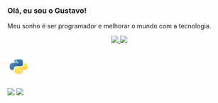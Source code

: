 ### Olá, eu sou o Gustavo!

Meu sonho é ser programador e melhorar o mundo com a tecnologia.
<br>
<div align="center">
  <a href="https://github.com/GuMoreira222">
  <img height="150em" src="https://github-readme-stats.vercel.app/api?username=GuMoreira222&show_icons=true&theme=dark&include_all_commits=true&count_private=true"/>
  <img height="150em" src="https://github-readme-stats.vercel.app/api/top-langs/?username=GuMoreira222&layout=compact&langs_count=7&theme=dark"/> 
  

</div>
  
   ##
  
<div>
  <img align="center" alt="Gustavo-Python" height="40" width="50" src="https://raw.githubusercontent.com/devicons/devicon/master/icons/python/python-original.svg">
 
  
</div>
   
   ##
  
<div>
  <a href = "mailto:moreiragustavo221@gmail.com"><img src="https://img.shields.io/badge/Gmail-D14836?style=for-the-badge&logo=gmail&logoColor=white" target="_blank"></a>  
  <a href="https://www.linkedin.com/in/gustavo-moreira-099564236" target="_blank"><img src="https://img.shields.io/badge/-LinkedIn-%230077B5?style=for-the-badge&logo=linkedin&logoColor=white" target="_blank"></a>  
</div>
    

